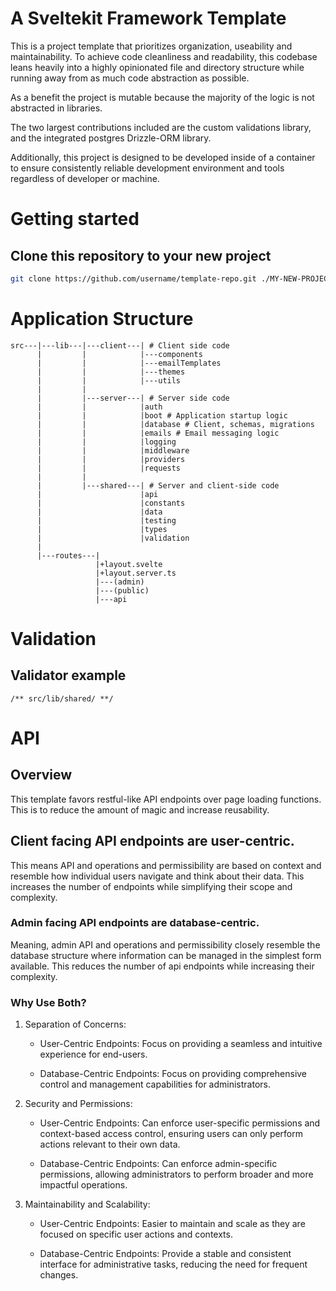 # A Sveltekit Framework Template

This is a project template that prioritizes organization, useability and maintainability. To achieve code cleanliness and readability, this codebase leans heavily into a highly opinionated file and directory structure while running away from as much code abstraction as possible.

As a benefit the project is mutable because the majority of the logic is not abstracted in libraries.

The two largest contributions included are the custom validations library, and the integrated postgres Drizzle-ORM library.

Additionally, this project is designed to be developed inside of a container to ensure consistently reliable development environment and tools regardless of developer or machine.

# Getting started

## Clone this repository to your new project

```bash
git clone https://github.com/username/template-repo.git ./MY-NEW-PROJECT
```

# Application Structure

```
src---|---lib---|---client---| # Client side code
      |         |            |---components
      |         |            |---emailTemplates
      |         |            |---themes
      |         |            |---utils
      |         |
      |         |---server---| # Server side code
      |         |            |auth
      |         |            |boot # Application startup logic
      |         |            |database # Client, schemas, migrations
      |         |            |emails # Email messaging logic
      |         |            |logging
      |         |            |middleware
      |         |            |providers
      |         |            |requests
      |         |
      |         |---shared---| # Server and client-side code
      |                      |api
      |                      |constants
      |                      |data
      |                      |testing
      |                      |types
      |                      |validation
      |                      
      |---routes---|
                   |+layout.svelte
                   |+layout.server.ts
                   |---(admin)
                   |---(public)
                   |---api
```


# Validation


## Validator example

```
/** src/lib/shared/ **/

```

# API

## Overview

This template favors restful-like API endpoints over page loading functions. This is to reduce the amount of magic and increase reusability.

## Client facing API endpoints are user-centric.
This means API and operations and permissibility are based on context and resemble how individual users navigate and think about their data. This increases the number of endpoints while simplifying their scope and complexity.

### Admin facing API endpoints are database-centric. 
Meaning, admin API and operations and permissibility closely resemble the database structure where information can be managed in the simplest form available. This reduces the number of api endpoints while increasing their complexity.

### Why Use Both?

1. Separation of Concerns:

    - User-Centric Endpoints: Focus on providing a seamless and intuitive experience for end-users.

    - Database-Centric Endpoints: Focus on providing comprehensive control and management capabilities for administrators.

2. Security and Permissions:

    - User-Centric Endpoints: Can enforce user-specific permissions and context-based access control, ensuring users can only perform actions relevant to their own data.

    - Database-Centric Endpoints: Can enforce admin-specific permissions, allowing administrators to perform broader and more impactful operations.

3. Maintainability and Scalability:

    - User-Centric Endpoints: Easier to maintain and scale as they are focused on specific user actions and contexts.

    - Database-Centric Endpoints: Provide a stable and consistent interface for administrative tasks, reducing the need for frequent changes.
